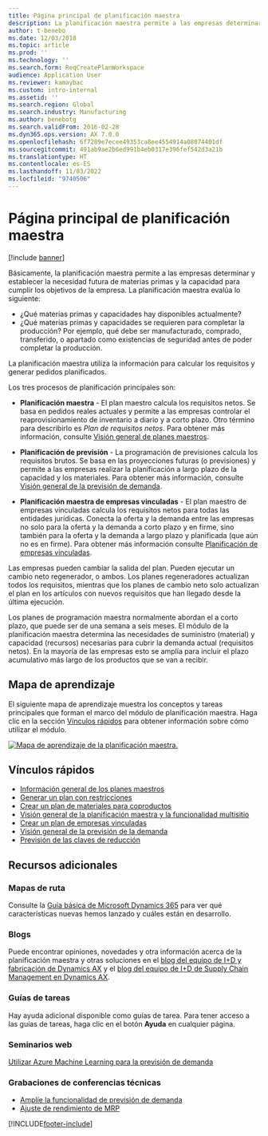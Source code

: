 ```yaml
---
title: Página principal de planificación maestra
description: La planificación maestra permite a las empresas determinar y establecer la necesidad futura de materias primas y la capacidad para cumplir los objetivos de la empresa.
author: t-benebo
ms.date: 12/03/2018
ms.topic: article
ms.prod: ''
ms.technology: ''
ms.search.form: ReqCreatePlanWorkspace
audience: Application User
ms.reviewer: kamaybac
ms.custom: intro-internal
ms.assetid: ''
ms.search.region: Global
ms.search.industry: Manufacturing
ms.author: benebotg
ms.search.validFrom: 2016-02-28
ms.dyn365.ops.version: AX 7.0.0
ms.openlocfilehash: 6f7289e7ecee49353ca8ee4554914a08074401df
ms.sourcegitcommit: 491ab9ae2b6ed991b4eb0317e396fef542d3a21b
ms.translationtype: HT
ms.contentlocale: es-ES
ms.lasthandoff: 11/03/2022
ms.locfileid: "9740506"
---
```

# <a name="master-planning-home-page"></a>Página principal de planificación maestra

[!include [banner](../includes/banner.md)]

Básicamente, la planificación maestra permite a las empresas determinar y establecer la necesidad futura de materias primas y la capacidad para cumplir los objetivos de la empresa. La planificación maestra evalúa lo siguiente:

- ¿Qué materias primas y capacidades hay disponibles actualmente?
- ¿Qué materias primas y capacidades se requieren para completar la producción? Por ejemplo, qué debe ser manufacturado, comprado, transferido, o apartado como existencias de seguridad antes de poder completar la producción.

La planificación maestra utiliza la información para calcular los requisitos y generar pedidos planificados.

Los tres procesos de planificación principales son:

- **Planificación maestra** - El plan maestro calcula los requisitos netos. Se basa en pedidos reales actuales y permite a las empresas controlar el reaprovisionamiento de inventario a diario y a corto plazo. Otro término para describirlo es *Plan de requisitos netos*. Para obtener más información, consulte [Visión general de planes maestros](master-plans.md).

- **Planificación de previsión** - La programación de previsiones calcula los requisitos brutos. Se basa en las proyecciones futuras (o previsiones) y permite a las empresas realizar la planificación a largo plazo de la capacidad y los materiales. Para obtener más información, consulte [Visión general de la previsión de demanda](introduction-demand-forecasting.md).

- **Planificación maestra de empresas vinculadas** - El plan maestro de empresas vinculadas calcula los requisitos netos para todas las entidades jurídicas. Conecta la oferta y la demanda entre las empresas no solo para la oferta y la demanda a corto plazo y en firme, sino también para la oferta y la demanda a largo plazo y planificada (que aún no es en firme). Para obtener más información consulte [Planificación de empresas vinculadas](planning-optimization/Intercompany-planning.md).

Las empresas pueden cambiar la salida del plan. Pueden ejecutar un cambio neto regenerador, o ambos. Los planes regeneradores actualizan todos los requisitos, mientras que los planes de cambio neto solo actualizan el plan en los artículos con nuevos requisitos que han llegado desde la última ejecución.

Los planes de programación maestra normalmente abordan el a corto plazo, que puede ser de una semana a seis meses. El módulo de la planificación maestra determina las necesidades de suministro (material) y capacidad (recursos) necesarias para cubrir la demanda actual (requisitos netos). En la mayoría de las empresas esto se amplía para incluir el plazo acumulativo más largo de los productos que se van a recibir.

## <a name="learning-map"></a>Mapa de aprendizaje

El siguiente mapa de aprendizaje muestra los conceptos y tareas principales que forman el marco del módulo de planificación maestra. Haga clic en la sección [Vínculos rápidos](#quick-links) para obtener información sobre cómo utilizar el módulo.

[![Mapa de aprendizaje de la planificación maestra.](./media/master-planning-learning-map.png)](./media/master-planning-learning-map.png)

## <a name="quick-links"></a>Vínculos rápidos

- [Información general de los planes maestros](master-plans.md)  
- [Generar un plan con restricciones](./tasks/constrained-plan.md)
- [Crear un plan de materiales para coproductos](./tasks/create-material-plan-co-products.md)
- [Visión general de la planificación maestra y la funcionalidad multisitio](master-plan-multisite-functionality.md)
- [Crear un plan de empresas vinculadas](./tasks/create-intercompany-plan.md)
- [Visión general de la previsión de la demanda](introduction-demand-forecasting.md)
- [Previsión de las claves de reducción](reduction-keys.md)

## <a name="additional-resources"></a>Recursos adicionales

### <a name="roadmaps"></a>Mapas de ruta

Consulte la [Guía básica de Microsoft Dynamics 365](https://roadmap.dynamics.com/) para ver qué características nuevas hemos lanzado y cuáles están en desarrollo.

### <a name="blogs"></a>Blogs

Puede encontrar opiniones, novedades y otra información acerca de la planificación maestra y otras soluciones en el [blog del equipo de I+D y fabricación de Dynamics AX](/archive/blogs/axmfg/) y el [blog del equipo de I+D de Supply Chain Management en Dynamics AX](https://blogs.msdn.microsoft.com/dynamicsaxscm).

### <a name="task-guides"></a>Guías de tareas

Hay ayuda adicional disponible como guías de tarea. Para tener acceso a las guías de tareas, haga clic en el botón **Ayuda** en cualquier página.

### <a name="webinars"></a>Seminarios web

[Utilizar Azure Machine Learning para la previsión de demanda](https://www.youtube.com/watch?v=4nQsccdFFDA&feature=youtu.be)

### <a name="tech-conference-recordings"></a>Grabaciones de conferencias técnicas

- [Amplíe la funcionalidad de previsión de demanda](https://www.youtube.com/watch?v=4OIKIXLiNjI&feature=youtu.be)
- [Ajuste de rendimiento de MRP](https://youtu.be/RLXybx20B5o)


[!INCLUDE[footer-include](../../includes/footer-banner.md)]
